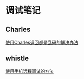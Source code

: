 # 调试笔记
## Charles

[使用Charles返回都是乱码的解决办法](http://blog.csdn.net/a327369238/article/details/52856833)

## whistle 
[使用手机远程调试的方法](https://github.com/avwo/whistle)
